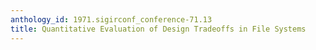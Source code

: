 ```yaml
---
anthology_id: 1971.sigirconf_conference-71.13
title: Quantitative Evaluation of Design Tradeoffs in File Systems
---
```

